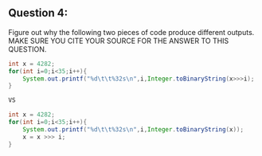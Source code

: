 ## Question 4:
Figure out why the following two pieces of code produce different outputs. 
MAKE SURE YOU CITE YOUR SOURCE FOR THE ANSWER TO THIS QUESTION.

```java
int x = 4282;
for(int i=0;i<35;i++){
	System.out.printf("%d\t\t%32s\n",i,Integer.toBinaryString(x>>>i);
}

VS

int x = 4282;
for(int i=0;i<35;i++){
	System.out.printf("%d\t\t%32s\n",i,Integer.toBinaryString(x));
	x = x >>> i;
}
```
